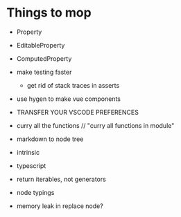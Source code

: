 # Things to mop

- Property
- EditableProperty
- ComputedProperty

- make testing faster
  - get rid of stack traces in asserts

- use hygen to make vue components

- TRANSFER YOUR VSCODE PREFERENCES
- curry all the functions // "curry all functions in module"

- markdown to node tree

- intrinsic
- typescript
- return iterables, not generators
- node typings

- memory leak in replace node?
